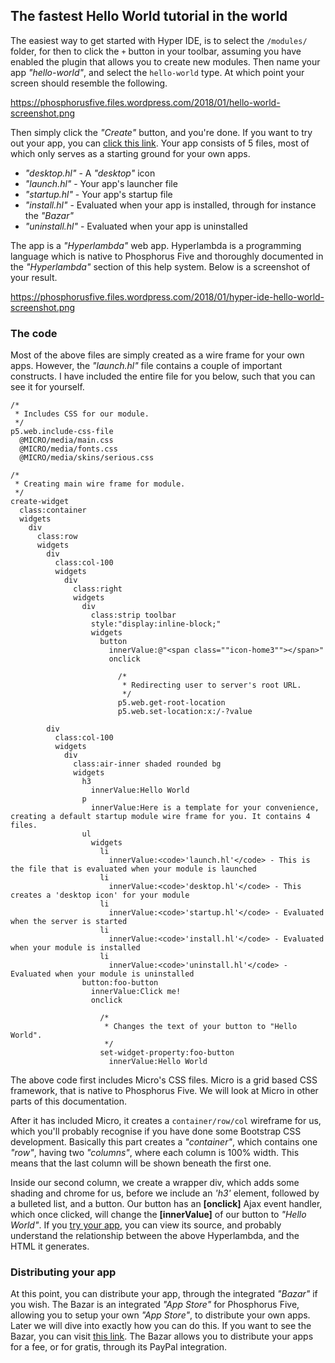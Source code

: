 ## The fastest Hello World tutorial in the world

The easiest way to get started with Hyper IDE, is to select the `/modules/` folder, for then to click
the `+` button in your toolbar, assuming you have enabled the plugin that allows you to create new modules.
Then name your app _"hello-world"_, and select the `hello-world` type. At which point your screen should resemble
the following.

https://phosphorusfive.files.wordpress.com/2018/01/hello-world-screenshot.png

Then simply click the _"Create"_ button, and you're done. If you want to try out your app,
you can [click this link](/hello-world). Your app consists of 5 files, most of which only
serves as a starting ground for your own apps.

* _"desktop.hl"_ - A _"desktop"_ icon
* _"launch.hl"_ - Your app's launcher file
* _"startup.hl"_ - Your app's startup file
* _"install.hl"_ - Evaluated when your app is installed, through for instance the _"Bazar"_
* _"uninstall.hl"_ - Evaluated when your app is uninstalled

The app is a _"Hyperlambda"_ web app. Hyperlambda is a programming language which is native to Phosphorus Five
and thoroughly documented in the _"Hyperlambda"_ section of this help system. Below is a screenshot of your result.

https://phosphorusfive.files.wordpress.com/2018/01/hyper-ide-hello-world-screenshot.png

### The code

Most of the above files are simply created as a wire frame for your own apps. However, the _"launch.hl"_ file
contains a couple of important constructs. I have included the entire file for you below, such that you can
see it for yourself.

```hyperlambda
/*
 * Includes CSS for our module.
 */
p5.web.include-css-file
  @MICRO/media/main.css
  @MICRO/media/fonts.css
  @MICRO/media/skins/serious.css

/*
 * Creating main wire frame for module.
 */
create-widget
  class:container
  widgets
    div
      class:row
      widgets
        div
          class:col-100
          widgets
            div
              class:right
              widgets
                div
                  class:strip toolbar
                  style:"display:inline-block;"
                  widgets
                    button
                      innerValue:@"<span class=""icon-home3""></span>"
                      onclick

                        /*
                         * Redirecting user to server's root URL.
                         */
                        p5.web.get-root-location
                        p5.web.set-location:x:/-?value

        div
          class:col-100
          widgets
            div
              class:air-inner shaded rounded bg
              widgets
                h3
                  innerValue:Hello World
                p
                  innerValue:Here is a template for your convenience, creating a default startup module wire frame for you. It contains 4 files.
                ul
                  widgets
                    li
                      innerValue:<code>'launch.hl'</code> - This is the file that is evaluated when your module is launched
                    li
                      innerValue:<code>'desktop.hl'</code> - This creates a 'desktop icon' for your module
                    li
                      innerValue:<code>'startup.hl'</code> - Evaluated when the server is started
                    li
                      innerValue:<code>'install.hl'</code> - Evaluated when your module is installed
                    li
                      innerValue:<code>'uninstall.hl'</code> - Evaluated when your module is uninstalled
                button:foo-button
                  innerValue:Click me!
                  onclick

                    /*
                     * Changes the text of your button to "Hello World".
                     */
                    set-widget-property:foo-button
                      innerValue:Hello World
```

The above code first includes Micro's CSS files. Micro is a grid based CSS framework, that is native to
Phosphorus Five. We will look at Micro in other parts of this documentation.

After it has included Micro, it creates a `container/row/col` wireframe for us, which you'll probably recognise
if you have done some Bootstrap CSS development. Basically this part creates a _"container"_, which contains
one _"row"_, having two _"columns"_, where each column is 100% width. This means that the last column will
be shown beneath the first one.

Inside our second column, we create a wrapper div, which adds some shading and chrome for us, before we include
an <em>'h3'</em> element, followed by a bulleted list, and a button. Our button has an **[onclick]** Ajax event
handler, which once clicked, will change the **[innerValue]** of our button to _"Hello World"_. If you [try your app](/hello-world),
you can view its source, and probably understand the relationship between the above Hyperlambda, and the HTML
it generates.

### Distributing your app

At this point, you can distribute your app, through the integrated _"Bazar"_ if you wish. The Bazar is
an integrated _"App Store"_ for Phosphorus Five, allowing you to setup your own _"App Store"_, to distribute
your own apps. Later we will dive into exactly how you can do this. If you want to see
the Bazar, you can visit [this link](/bazar). The Bazar allows you to distribute your apps for a fee,
or for gratis, through its PayPal integration.
